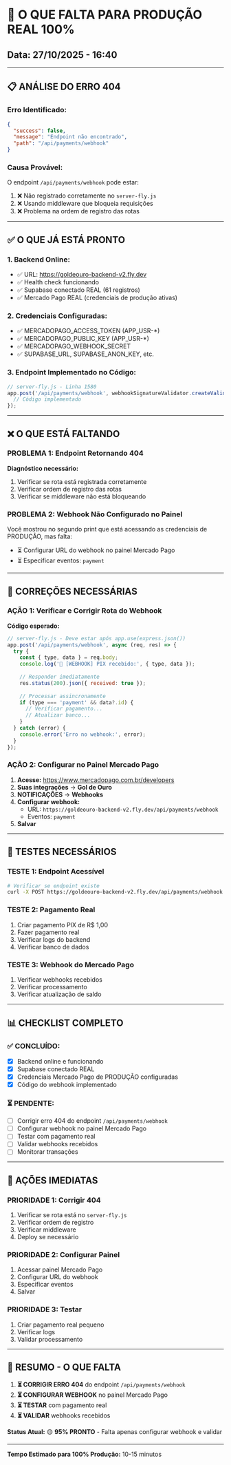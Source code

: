 # 🚨 O QUE FALTA PARA PRODUÇÃO REAL 100%
## Data: 27/10/2025 - 16:40

---

## 📋 **ANÁLISE DO ERRO 404**

### **Erro Identificado:**
```json
{
  "success": false,
  "message": "Endpoint não encontrado",
  "path": "/api/payments/webhook"
}
```

### **Causa Provável:**
O endpoint `/api/payments/webhook` pode estar:
1. ❌ Não registrado corretamente no `server-fly.js`
2. ❌ Usando middleware que bloqueia requisições
3. ❌ Problema na ordem de registro das rotas

---

## ✅ **O QUE JÁ ESTÁ PRONTO**

### **1. Backend Online:**
- ✅ URL: https://goldeouro-backend-v2.fly.dev
- ✅ Health check funcionando
- ✅ Supabase conectado REAL (61 registros)
- ✅ Mercado Pago REAL (credenciais de produção ativas)

### **2. Credenciais Configuradas:**
- ✅ MERCADOPAGO_ACCESS_TOKEN (APP_USR-*)
- ✅ MERCADOPAGO_PUBLIC_KEY (APP_USR-*)
- ✅ MERCADOPAGO_WEBHOOK_SECRET
- ✅ SUPABASE_URL, SUPABASE_ANON_KEY, etc.

### **3. Endpoint Implementado no Código:**
```javascript
// server-fly.js - Linha 1580
app.post('/api/payments/webhook', webhookSignatureValidator.createValidationMiddleware(), async (req, res) => {
  // Código implementado
});
```

---

## ❌ **O QUE ESTÁ FALTANDO**

### **PROBLEMA 1: Endpoint Retornando 404**

**Diagnóstico necessário:**
1. Verificar se rota está registrada corretamente
2. Verificar ordem de registro das rotas
3. Verificar se middleware não está bloqueando

### **PROBLEMA 2: Webhook Não Configurado no Painel**

Você mostrou no segundo print que está acessando as credenciais de PRODUÇÃO, mas falta:
- ⏳ Configurar URL do webhook no painel Mercado Pago
- ⏳ Especificar eventos: `payment`

---

## 🔧 **CORREÇÕES NECESSÁRIAS**

### **AÇÃO 1: Verificar e Corrigir Rota do Webhook**

**Código esperado:**
```javascript
// server-fly.js - Deve estar após app.use(express.json())
app.post('/api/payments/webhook', async (req, res) => {
  try {
    const { type, data } = req.body;
    console.log('📨 [WEBHOOK] PIX recebido:', { type, data });
    
    // Responder imediatamente
    res.status(200).json({ received: true });
    
    // Processar assincronamente
    if (type === 'payment' && data?.id) {
      // Verificar pagamento...
      // Atualizar banco...
    }
  } catch (error) {
    console.error('Erro no webhook:', error);
  }
});
```

### **AÇÃO 2: Configurar no Painel Mercado Pago**

1. **Acesse:** https://www.mercadopago.com.br/developers
2. **Suas integrações** → **Gol de Ouro**
3. **NOTIFICAÇÕES** → **Webhooks**
4. **Configurar webhook:**
   - URL: `https://goldeouro-backend-v2.fly.dev/api/payments/webhook`
   - Eventos: `payment`
5. **Salvar**

---

## 🧪 **TESTES NECESSÁRIOS**

### **TESTE 1: Endpoint Acessível**
```bash
# Verificar se endpoint existe
curl -X POST https://goldeouro-backend-v2.fly.dev/api/payments/webhook
```

### **TESTE 2: Pagamento Real**
1. Criar pagamento PIX de R$ 1,00
2. Fazer pagamento real
3. Verificar logs do backend
4. Verificar banco de dados

### **TESTE 3: Webhook do Mercado Pago**
1. Verificar webhooks recebidos
2. Verificar processamento
3. Verificar atualização de saldo

---

## 📊 **CHECKLIST COMPLETO**

### **✅ CONCLUÍDO:**
- [x] Backend online e funcionando
- [x] Supabase conectado REAL
- [x] Credenciais Mercado Pago de PRODUÇÃO configuradas
- [x] Código do webhook implementado

### **⏳ PENDENTE:**
- [ ] Corrigir erro 404 do endpoint `/api/payments/webhook`
- [ ] Configurar webhook no painel Mercado Pago
- [ ] Testar com pagamento real
- [ ] Validar webhooks recebidos
- [ ] Monitorar transações

---

## 🎯 **AÇÕES IMEDIATAS**

### **PRIORIDADE 1: Corrigir 404**
1. Verificar se rota está no `server-fly.js`
2. Verificar ordem de registro
3. Verificar middleware
4. Deploy se necessário

### **PRIORIDADE 2: Configurar Painel**
1. Acessar painel Mercado Pago
2. Configurar URL do webhook
3. Especificar eventos
4. Salvar

### **PRIORIDADE 3: Testar**
1. Criar pagamento real pequeno
2. Verificar logs
3. Validar processamento

---

## 🚨 **RESUMO - O QUE FALTA**

1. **⏳ CORRIGIR ERRO 404** do endpoint `/api/payments/webhook`
2. **⏳ CONFIGURAR WEBHOOK** no painel Mercado Pago
3. **⏳ TESTAR** com pagamento real
4. **⏳ VALIDAR** webhooks recebidos

**Status Atual:** 🟡 **95% PRONTO** - Falta apenas configurar webhook e validar

---

**Tempo Estimado para 100% Produção:** 10-15 minutos

